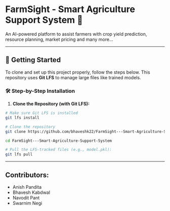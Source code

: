 # FarmSight - Smart Agriculture Support System 🌾
An AI-powered platform to assist farmers with crop yield prediction, resource planning, market pricing and many more...

---

## 🚀 Getting Started

To clone and set up this project properly, follow the steps below. This repository uses **Git LFS** to manage large files like trained models.

### 🛠️ Step-by-Step Installation

1. **Clone the Repository (with Git LFS):**

```bash
# Make sure Git LFS is installed
git lfs install

# Clone the repository
git clone https://github.com/bhaveshk22/FarmSight---Smart-Agriculture-Support-System.git

cd FarmSight---Smart-Agriculture-Support-System

# Pull the LFS-tracked files (e.g., model.pkl):
git lfs pull

```
---
 ## Contributors:
 - Anish Pandita
 - Bhavesh Kabdwal
 - Navodit Pant
 - Swarnim Negi
